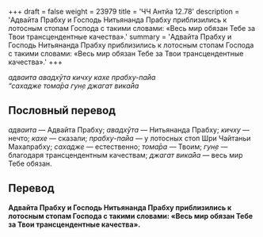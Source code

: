+++
draft = false
weight = 23979
title = 'ЧЧ Антйа 12.78'
description = 'Адвайта Прабху и Господь Нитьянанда Прабху приблизились к лотосным стопам Господа с такими словами: «Весь мир обязан Тебе за Твои трансцендентные качества».'
summary = 'Адвайта Прабху и Господь Нитьянанда Прабху приблизились к лотосным стопам Господа с такими словами: «Весь мир обязан Тебе за Твои трансцендентные качества».'
+++

_адваита авадхӯта кичху кахе прабху-па̄йа  
“сахадже тома̄ра гун̣е джагат вика̄йа_

## Пословный перевод

_адваита_ — Адвайта Прабху; _авадхӯта_ — Нитьянанда Прабху; _кичху_ — нечто; _кахе_ — сказали; _прабху_\-_па̄йа_ — у лотосных стоп Шри Чайтаньи Махапрабху; _сахадже_ — естественно; _тома̄ра_ — Твоим; _гун̣е_ — благодаря трансцендентным качествам; _джагат_ _вика̄йа_ — весь мир Тебе обязан.

## Перевод

**Адвайта Прабху и Господь Нитьянанда Прабху приблизились к лотосным стопам Господа с такими словами: «Весь мир обязан Тебе за Твои трансцендентные качества».**
